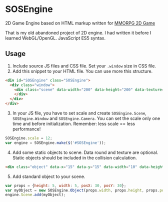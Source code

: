 # SOSEngine
2D Game Engine based on HTML markup written for [MMORPG 2D Game](https://github.com/stanfortonski/sosgame)

That is my old abandoned project of 2D engine. I had written it before I learned WebGL/OpenGL. JavaScript ES5 syntax.


## Usage
1. Include source JS files and CSS file. Set your `.window` size in CSS file.
2. Add this snippet to your HTML file. You can use more this structure.


```html
<div id="SOSEngine" class="SOSEngine">
  <div class="window">
    <div class="scene" data-width="200" data-height="200" data-texture="#fff">
    </div>
  </div>
</div>
```

 3. In your JS file, you have to set scale and create `SOSEngine.Scene`, `SOSEngine.Window` and `SOSEngine.Camera`. You can set the scale only one time and before initialization. Remember: less scale == less performance!
 ```js
SOSEngine.scale = 12;
var engine = SOSEngine.make($('#SOSEngine'));
 ```
 
 4. Add some static objects to scene. Data round and texture are optional. Static objects should be included in the collision calculation. 
 ```html
 <div class="object" data-x="15" data-y="15" data-width="10" data-height="10" data-round="0" data-texture="#000"></div>
 ```
 
 5. Add standard object to your scene.
 ```js
 var props = {height: 5, width: 5, posX: 30, posY: 30};
 var myObject = new SOSEngine.Object(props.width, props.height, props.posX, props.posY);
 engine.Scene.add(myObject);
 ```
